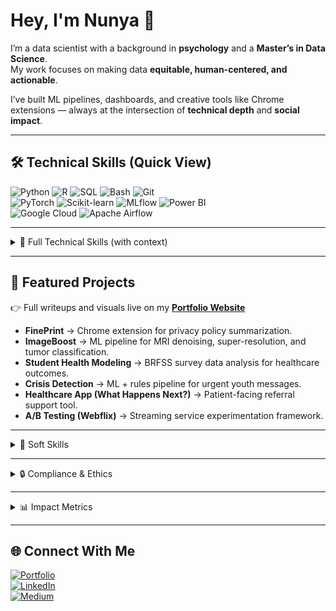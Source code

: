 # Hey, I'm Nunya 👋  

I’m a data scientist with a background in **psychology** and a **Master’s in Data Science**.  
My work focuses on making data **equitable, human-centered, and actionable**.  

I’ve built ML pipelines, dashboards, and creative tools like Chrome extensions — always at the intersection of **technical depth** and **social impact**.  

---

## 🛠️ Technical Skills (Quick View)  

![Python](https://img.shields.io/badge/Python-3776AB?style=for-the-badge&logo=python&logoColor=white)
![R](https://img.shields.io/badge/R-276DC3?style=for-the-badge&logo=r&logoColor=white)
![SQL](https://img.shields.io/badge/SQL-336791?style=for-the-badge&logo=postgresql&logoColor=white)
![Bash](https://img.shields.io/badge/Bash-121011?style=for-the-badge&logo=gnu-bash&logoColor=white)
![Git](https://img.shields.io/badge/Git-F05032?style=for-the-badge&logo=git&logoColor=white)  
![PyTorch](https://img.shields.io/badge/PyTorch-EE4C2C?style=for-the-badge&logo=pytorch&logoColor=white)
![Scikit-learn](https://img.shields.io/badge/Scikit--learn-F7931E?style=for-the-badge&logo=scikitlearn&logoColor=white)
![MLflow](https://img.shields.io/badge/MLflow-0194E2?style=for-the-badge&logo=mlflow&logoColor=white)
![Power BI](https://img.shields.io/badge/Power_BI-F2C811?style=for-the-badge&logo=powerbi&logoColor=black)  
![Google Cloud](https://img.shields.io/badge/Google_Cloud-4285F4?style=for-the-badge&logo=googlecloud&logoColor=white)
![Apache Airflow](https://img.shields.io/badge/Airflow-017CEE?style=for-the-badge&logo=apacheairflow&logoColor=white)  

---

<details>
  <summary>📂 Full Technical Skills (with context)</summary>

**Machine Learning & Modeling**  
![XGBoost](https://img.shields.io/badge/XGBoost-FF6600?style=for-the-badge&logo=python&logoColor=white)
![Random Forest](https://img.shields.io/badge/Random_Forest-228B22?style=for-the-badge&logo=scikitlearn&logoColor=white)
![Neural Networks](https://img.shields.io/badge/Neural_Networks-6A5ACD?style=for-the-badge&logo=pytorch&logoColor=white)  
Supervised & Unsupervised Learning · Predictive Modeling · Feature Engineering  
*Applied in: Crisis detection (Give Us The Floor), ImageBoost MRI pipeline*  

**Programming & Core Tools**  
![Python](https://img.shields.io/badge/Python-3776AB?style=for-the-badge&logo=python&logoColor=white)
![R](https://img.shields.io/badge/R-276DC3?style=for-the-badge&logo=r&logoColor=white)
![SQL](https://img.shields.io/badge/SQL-336791?style=for-the-badge&logo=postgresql&logoColor=white)
![Bash](https://img.shields.io/badge/Bash-121011?style=for-the-badge&logo=gnu-bash&logoColor=white)
![Git](https://img.shields.io/badge/Git-F05032?style=for-the-badge&logo=git&logoColor=white)  
*Core toolkit across all projects — from Chrome extensions to healthcare analytics*  

**Data Engineering & Infrastructure**  
![GCP](https://img.shields.io/badge/Google_Cloud-4285F4?style=for-the-badge&logo=googlecloud&logoColor=white)
![Apache Airflow](https://img.shields.io/badge/Airflow-017CEE?style=for-the-badge&logo=apacheairflow&logoColor=white)
![MLflow](https://img.shields.io/badge/MLflow-0194E2?style=for-the-badge&logo=mlflow&logoColor=white)  
ETL pipelines · Cloud storage · Experiment tracking  
*Applied in: Personal ML projects (GCP + MLflow), Student pipelines (Airflow)*  

**Data Science & Analytics**  
Exploratory Data Analysis (EDA) · Regression · Time Series Forecasting · A/B Testing · KPI Reporting  
*Applied in: UC Davis (R + SQL + Power BI dashboards), Webflix A/B testing, BRFSS health modeling*  

**Healthcare Data**  
EHR/EMR · Hospital & Census Data · Clinical Assessments (BPRS) · HIPAA Compliance · Longitudinal & Survey Data  
*Applied in: UC Davis Imaging Research Center (10M+ records), Uplift Family Services, 988 Crisis Lifeline*  

</details>

---

## 🚀 Featured Projects  

👉 Full writeups and visuals live on my [**Portfolio Website**](https://your-portfolio-link.com)  

- **FinePrint** → Chrome extension for privacy policy summarization.  
- **ImageBoost** → ML pipeline for MRI denoising, super-resolution, and tumor classification.  
- **Student Health Modeling** → BRFSS survey data analysis for healthcare outcomes.  
- **Crisis Detection** → ML + rules pipeline for urgent youth messages.  
- **Healthcare App (What Happens Next?)** → Patient-facing referral support tool.  
- **A/B Testing (Webflix)** → Streaming service experimentation framework.  

---

<details>
  <summary>🤝 Soft Skills</summary>

- **Collaboration & Teamwork** → partnered with clinicians, data scientists, and non-technical staff to translate analysis into real-world impact.  
- **Communication** → skilled at presenting complex technical findings in clear, actionable ways for diverse audiences.  
- **Problem-Solving** → thrive in messy, high-stakes environments (crisis lines, healthcare operations, data-heavy research).  
- **Adaptability** → quick to learn new tools, pivot workflows under compliance constraints, and deliver under pressure.  
- **Ethical Mindset** → strong commitment to mental health, transparency, and equitable AI.  
</details>

---

<details>
  <summary>🔒 Compliance & Ethics</summary>

- Experienced with **HIPAA-compliant data workflows** (UC Davis, clinical datasets).  
- Focused on **ethical AI development** in youth safety, healthcare, and legal transparency projects.  
- Advocate for **human-centered design** in data science solutions.  
</details>

---

<details>
  <summary>📊 Impact Metrics</summary>

- **10M+** hospital & census records analyzed for mental health research  
- **95%** reduction in manual policy review time through NLP automation  
- **45%** faster analysis pipeline for school safety data  
- **20%** ML model accuracy improvement through optimization  
</details>

---

## 🌐 Connect With Me  

[![Portfolio](https://img.shields.io/badge/Portfolio-000000?style=for-the-badge&logo=About.me&logoColor=white)](https://your-portfolio-link.com)  
[![LinkedIn](https://img.shields.io/badge/LinkedIn-0A66C2?style=for-the-badge&logo=linkedin&logoColor=white)](https://linkedin.com/in/yourname)  
[![Medium](https://img.shields.io/badge/Medium-000000?style=for-the-badge&logo=medium&logoColor=white)](https://medium.com/@yourname)  
<!--
**cztm/cztm** is a ✨ _special_ ✨ repository because its `README.md` (this file) appears on your GitHub profile.

Here are some ideas to get you started:

- 🔭 I’m currently working on ...
- 🌱 I’m currently learning ...
- 👯 I’m looking to collaborate on ...
- 🤔 I’m looking for help with ...
- 💬 Ask me about ...
- 📫 How to reach me: ...
- 😄 Pronouns: ...
- ⚡ Fun fact: ...
-->
